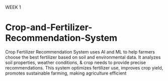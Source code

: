 WEEK 1
# Crop-and-Fertilizer-Recommendation-System
Crop Fertilizer Recommendation System uses AI and ML to help farmers choose the best fertilizer based on soil and environmental data. It analyzes soil properties, weather conditions, &amp; crop needs to provide precise recommendations. This system optimizes fertilizer use, improves crop yield, promotes sustainable farming, making agriculture efficient
